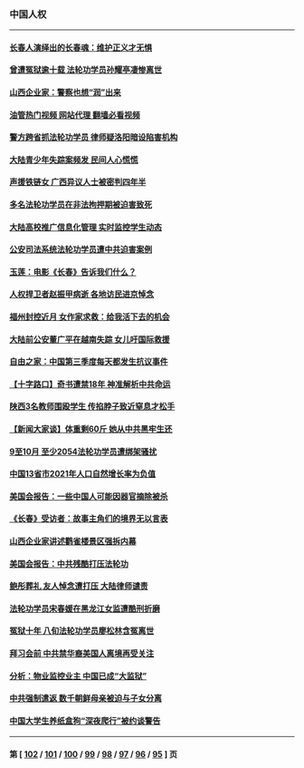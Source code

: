 ### 中国人权
---
#### [长春人演绎出的长春魂：维护正义才无惧](../../pages/ncid278/n13871764.md?11260445) 
#### [曾遭冤狱逾十载 法轮功学员孙耀亭凄惨离世](../../pages/ncid278/n13871692.md?11260445) 
#### [山西企业家：警察也想“润”出来](../../pages/ncid278/n13871990.md?11260445) 
#### [油管热门视频 网站代理 翻墙必看视频](http://138.2.39.72:81/youtube.html?epic-marker?11260445)
#### [警方跨省抓法轮功学员 律师疑洛阳暗设陷害机构](../../pages/ncid278/n13870178.md?11260445) 
#### [大陆青少年失踪案频发 民间人心慌慌](../../pages/ncid278/n13870138.md?11260445) 
#### [声援铁链女 广西异议人士被密判四年半](../../pages/ncid278/n13870924.md?11260445) 
#### [多名法轮功学员在非法拘押期被迫害致死](../../pages/ncid278/n13870463.md?11260445) 
#### [大陆高校推广信息化管理 实时监控学生动态](../../pages/ncid278/n13868784.md?11260445) 
#### [公安司法系统法轮功学员遭中共迫害案例](../../pages/ncid278/n13869580.md?11260445) 
#### [玉莲：电影《长春》告诉我们什么？](../../pages/ncid278/n13869471.md?11260445) 
#### [人权捍卫者赵振甲病逝 各地访民进京悼念](../../pages/ncid278/n13869662.md?11260445) 
#### [福州封控近月 女作家求救：给我活下去的机会](../../pages/ncid278/n13869548.md?11260445) 
#### [大陆前公安董广平在越南失踪 女儿吁国际救援](../../pages/ncid278/n13869405.md?11260445) 
#### [自由之家：中国第三季度每天都发生抗议事件](../../pages/ncid278/n13869343.md?11260445) 
#### [【十字路口】奇书遭禁18年 神准解析中共命运](../../pages/ncid278/n13869175.md?11260445) 
#### [陕西3名教师围殴学生 传掐脖子致近窒息才松手](../../pages/ncid278/n13869026.md?11260445) 
#### [【新闻大家谈】体重剩60斤 她从中共黑牢生还](../../pages/ncid278/n13868304.md?11260445) 
#### [9至10月 至少2054法轮功学员遭绑架骚扰](../../pages/ncid278/n13867111.md?11260445) 
#### [中国13省市2021年人口自然增长率为负值](../../pages/ncid278/n13868538.md?11260445) 
#### [美国会报告：一些中国人可能因器官摘除被杀](../../pages/ncid278/n13867964.md?11260445) 
#### [《长春》受访者：故事主角们的境界无以言表](../../pages/ncid278/n13853008.md?11260445) 
#### [山西企业家讲述鹳雀楼景区强拆内幕](../../pages/ncid278/n13867311.md?11260445) 
#### [美国会报告：中共残酷打压法轮功](../../pages/ncid278/n13867408.md?11260445) 
#### [鲍彤葬礼 友人悼念遭打压 大陆律师谴责](../../pages/ncid278/n13866973.md?11260445) 
#### [法轮功学员宋春媛在黑龙江女监遭酷刑折磨](../../pages/ncid278/n13865630.md?11260445) 
#### [冤狱十年 八旬法轮功学员廖松林含冤离世](../../pages/ncid278/n13864239.md?11260445) 
#### [拜习会前 中共禁华裔美国人离境再受关注](../../pages/ncid278/n13865282.md?11260445) 
#### [分析：物业监控业主 中国已成“大监狱”](../../pages/ncid278/n13864795.md?11260445) 
#### [中共强制遣返 数千朝鲜母亲被迫与子女分离](../../pages/ncid278/n13864741.md?11260445) 
#### [中国大学生养纸盒狗“深夜爬行”被约谈警告](../../pages/ncid278/n13864617.md?11260445) 

---
#### 第 [ [102](./102.md?11260445) / [101](./101.md?11260445) / [100](./100.md?11260445) / [99](./99.md?11260445) / [98](./98.md?11260445) / [97](./97.md?11260445) / [96](./96.md?11260445) / [95](./95.md?11260445) ] 页
